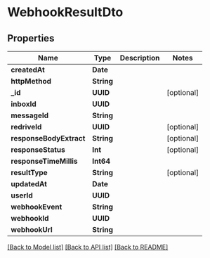 # WebhookResultDto

## Properties
Name | Type | Description | Notes
------------ | ------------- | ------------- | -------------
**createdAt** | **Date** |  | 
**httpMethod** | **String** |  | 
**_id** | **UUID** |  | [optional] 
**inboxId** | **UUID** |  | 
**messageId** | **String** |  | 
**redriveId** | **UUID** |  | [optional] 
**responseBodyExtract** | **String** |  | [optional] 
**responseStatus** | **Int** |  | [optional] 
**responseTimeMillis** | **Int64** |  | 
**resultType** | **String** |  | [optional] 
**updatedAt** | **Date** |  | 
**userId** | **UUID** |  | 
**webhookEvent** | **String** |  | 
**webhookId** | **UUID** |  | 
**webhookUrl** | **String** |  | 

[[Back to Model list]](../README#documentation-for-models) [[Back to API list]](../README#documentation-for-api-endpoints) [[Back to README]](../README)


